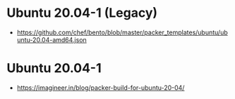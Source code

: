# Ubuntu 20.04-1 (Legacy)

  * https://github.com/chef/bento/blob/master/packer_templates/ubuntu/ubuntu-20.04-amd64.json

# Ubuntu 20.04-1

  * https://imagineer.in/blog/packer-build-for-ubuntu-20-04/